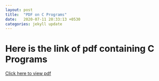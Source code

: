 ```yaml
---
layout: post
title:  "PDF on C Programs"
date:   2020-07-11 20:33:13 +0530
categories: jekyll update
---
```

# Here is the link of pdf containing C Programs  
[Click here to view pdf](https://github.com/Jasleen01/pdf/blob/master/Jasleen.pdf)

